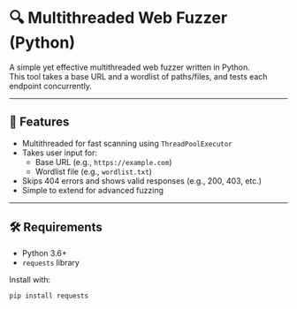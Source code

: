# 🔍 Multithreaded Web Fuzzer (Python)

A simple yet effective multithreaded web fuzzer written in Python.  
This tool takes a base URL and a wordlist of paths/files, and tests each endpoint concurrently.

---

## 🚀 Features

- Multithreaded for fast scanning using `ThreadPoolExecutor`
- Takes user input for:
  - Base URL (e.g., `https://example.com`)
  - Wordlist file (e.g., `wordlist.txt`)
- Skips 404 errors and shows valid responses (e.g., 200, 403, etc.)
- Simple to extend for advanced fuzzing

---

## 🛠 Requirements

- Python 3.6+
- `requests` library

Install with:

```bash
pip install requests

```
